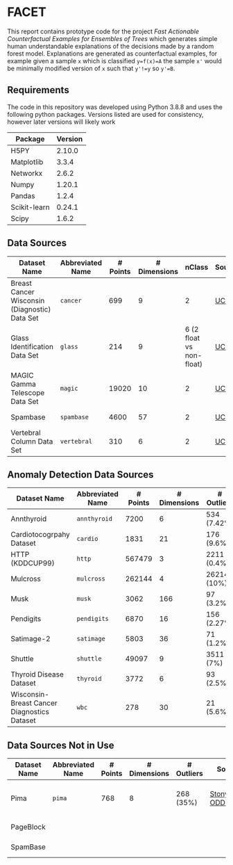 # FACET

This report contains prototype code for the project *Fast Actionable Counterfactual Examples for Ensembles of Trees* which generates simple human understandable explanations of the decisions made by a random forest model. Explanations are generated as counterfactual examples, for example given a sample `x` which is classified `y=f(x)=A` the sample `x'` would be minimally modified version of `x` such that `y'!=y` so `y'=B`.

## Requirements

The code in this repository was developed using Python 3.8.8 and uses the following python packages. Versions listed are used for consistency, however later versions will likely work

| Package      | Version |
| ------------ | ------- |
| H5PY         | 2.10.0  |
| Matplotlib   | 3.3.4   |
| Networkx     | 2.6.2   |
| Numpy        | 1.20.1  |
| Pandas       | 1.2.4   |
| Scikit-learn | 0.24.1  |
| Scipy        | 1.6.2   |

## Data Sources

| Dataset Name                                  | Abbreviated Name | # Points | # Dimensions | nClass                   | Source                                                                                  | Features      |
| --------------------------------------------- | ---------------- | -------- | ------------ | ------------------------ | --------------------------------------------------------------------------------------- | ------------- |
| Breast Cancer Wisconsin (Diagnostic) Data Set | `cancer`         | 699      | 9            | 2                        | [UCI](https://archive.ics.uci.edu/ml/datasets/Breast+Cancer+Wisconsin+%28Diagnostic%29) | real          |
| Glass Identification Data Set                 | `glass`          | 214      | 9            | 6 (2 float vs non-float) | [UCI](https://archive.ics.uci.edu/ml/datasets/Glass+Identification)                     | real          |
| MAGIC Gamma Telescope Data Set                | `magic`          | 19020    | 10           | 2                        | [UCI](https://archive.ics.uci.edu/ml/datasets/MAGIC+Gamma+Telescope)                    | real          |
| Spambase                                      | `spambase`       | 4600     | 57           | 2                        | [UCI](https://archive.ics.uci.edu/ml/datasets/Spambase)                                 | real, integer |
| Vertebral Column Data Set                     | `vertebral`      | 310      | 6            | 2                        | [UCI](https://archive.ics.uci.edu/ml/datasets/vertebral+column)                         | real          |

## Anomaly Detection Data Sources

| Dataset Name                                | Abbreviated Name | # Points | # Dimensions | # Outliers  | Source                                                                     | Features |
| ------------------------------------------- | ---------------- | -------- | ------------ | ----------- | -------------------------------------------------------------------------- | -------- |
| Annthyroid                                  | `annthyroid`     | 7200     | 6            | 534 (7.42%) | [StonyBrook ODDS](http://odds.cs.stonybrook.edu/annthyroid-dataset/)       | real     |
| Cardiotocogrpahy Dataset                    | `cardio`         | 1831     | 21           | 176 (9.6%)  | [StonyBrook ODDS](http://odds.cs.stonybrook.edu/cardiotocogrpahy-dataset/) | real     |
| HTTP (KDDCUP99)                             | `http`           | 567479   | 3            | 2211 (0.4%) | [StonyBrook ODDS](http://odds.cs.stonybrook.edu/http-kddcup99-dataset/)    | real     |
| Mulcross                                    | `mulcross`       | 262144   | 4            | 26214 (10%) | [OpenML](https://www.openml.org/d/40897)                                   | real     |
| Musk                                        | `musk`           | 3062     | 166          | 97 (3.2%)   | [StonyBrook ODDS](http://odds.cs.stonybrook.edu/musk-dataset/)             | integer  |
| Pendigits                                   | `pendigits`      | 6870     | 16           | 156 (2.27%) | [StonyBrook ODDS](http://odds.cs.stonybrook.edu/pendigits-dataset/)        | integer  |
| Satimage-2                                  | `satimage`       | 5803     | 36           | 71 (1.2%)   | [StonyBrook ODDS](http://odds.cs.stonybrook.edu/satimage-2-dataset/)       | real     |
| Shuttle                                     | `shuttle`        | 49097    | 9            | 3511 (7%)   | [StonyBrook ODDS](http://odds.cs.stonybrook.edu/shuttle-dataset/)          | integer  |
| Thyroid Disease Dataset                     | `thyroid`        | 3772     | 6            | 93 (2.5%)   | [StonyBrook ODDS](http://odds.cs.stonybrook.edu/thyroid-disease-dataset/)  | real     |
| Wisconsin-Breast Cancer Diagnostics Dataset | `wbc`            | 278      | 30           | 21 (5.6%)   | [StonyBrook ODDS](http://odds.cs.stonybrook.edu/wbc/)                      | real     |

## Data Sources Not in Use

| Dataset Name | Abbreviated Name | # Points | # Dimensions | # Outliers | Source                                                                          | Notes                                                                                     |
| ------------ | ---------------- | -------- | ------------ | ---------- | ------------------------------------------------------------------------------- | ----------------------------------------------------------------------------------------- |
| Pima         | `pima`           | 768      | 8            | 268 (35%)  | [StonyBrook ODDS](http://odds.cs.stonybrook.edu/pima-indians-diabetes-dataset/) | [Pulled by dataset owner?](https://archive.ics.uci.edu/ml/datasets/Pima+Indians+Diabetes) |
| PageBlock    |                  |          |              |            |                                                                                 | Have to find                                                                              |
| SpamBase     |                  |          |              |            |                                                                                 | Have to find                                                                              |
